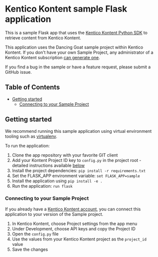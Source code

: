 # Kentico Kontent sample Flask application

This is a sample Flask app that uses the [Kentico Kontent Python SDK](#https://github.com/kentico-michaelb/kontent-delivery-python-sdk) to retrieve content from Kentico Kontent.

This application uses the Dancing Goat sample project within Kentico Kontent. If you don't have your own Sample Project, any administrator of a Kentico Kontent subscription [can generate one](https://app.kontent.ai/sample-project-generator).

If you find a bug in the sample or have a feature request, please submit a GitHub issue.

## Table of Contents
- [Getting started](#Getting-started)
  - [Connecting to your Sample Project](#Connecting-to-your-Sample-Project)

## Getting started
We recommend running this sample application using virtual environment tooling such as [virtualenv](https://virtualenv.pypa.io/en/latest/).

To run the application:
1. Clone the app repository with your favorite GIT client
2. Add your Kontent Project ID key to `config.py` in the project root - detailed instructions available [below](#connecting-to-your-sample-project)
3. Install the project dependencies: `pip install -r requirements.txt`
4. Set the FLASK_APP environment variable: `set FLASK_APP=sample`
5. Install the application using `pip install -e .`
6. Run the application: `run flask`

### Connecting to your Sample Project
If you already have a [Kentico Kontent account](https://app.kontent.ai), you can connect this application to your version of the Sample project.

1. In Kentico Kontent, choose Project settings from the app menu
1. Under Development, choose API keys and copy the Project ID
1. Open the `config.py` file
1. Use the values from your Kentico Kontent project as the `project_id` value
1. Save the changes